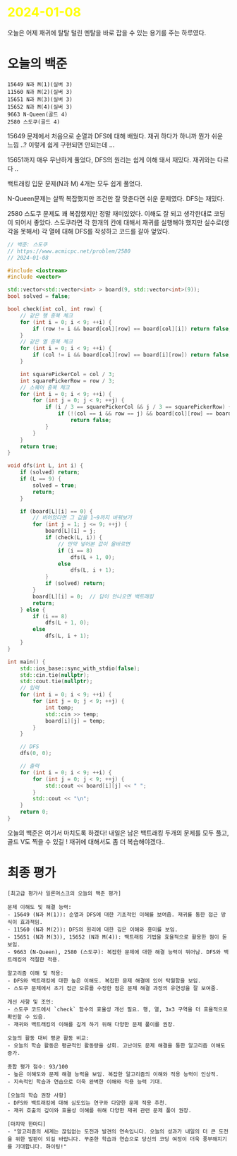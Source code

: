 # <span style="color:yellow">2024-01-08</span>

오늘은 어제 재귀에 탈탈 털린 멘탈을 바로 잡을 수 있는 용기를 주는 하루였다.


# 오늘의 백준
```level22
15649 N과 M(1)(실버 3)
11560 N과 M(2)(실버 3)
15651 N과 M(3)(실버 3)
15652 N과 M(4)(실버 3)
9663 N-Queen(골드 4)
2580 스도쿠(골드 4)
```

15649 문제에서 처음으로 순열과 DFS에 대해 배웠다. 재귀 하다가 하니까 뭔가 쉬운 느낌 ..?
이렇게 쉽게 구현되면 안되는데 ...

15651까지 매우 무난하게 풀었다, DFS의 원리는 쉽게 이해 돼서 재밌다. 재귀와는 다르다 ..

백트래킹 입문 문제(N과 M) 4개는 모두 쉽게 풀었다.

N-Queen문제는 살짝 복잡했지만 조건만 잘 맞춘다면 쉬운 문제였다. DFS는 재밌다.

2580 스도쿠 문제도 꽤 복잡했지만 정말 재미있었다. 이해도 잘 되고 생각한대로 코딩이 되어서 좋았다.
스도쿠라면 각 한개의 칸에 대해서 재귀를 실행해야 했지만 실수로(생각을 못해서) 각 열에 대해 DFS를 작성하고 코드를 갈아 엎었다.

```cpp
// 백준: 스도쿠
// https://www.acmicpc.net/problem/2580
// 2024-01-08

#include <iostream>
#include <vector>

std::vector<std::vector<int> > board(9, std::vector<int>(9));
bool solved = false;

bool check(int col, int row) {
    // 같은 행 중복 체크
    for (int i = 0; i < 9; ++i) {
        if (row != i && board[col][row] == board[col][i]) return false;
    }
    // 같은 열 중복 체크
    for (int i = 0; i < 9; ++i) {
        if (col != i && board[col][row] == board[i][row]) return false;
    }

    int squarePickerCol = col / 3;
    int squarePickerRow = row / 3;
    // 스퀘어 중복 체크
    for (int i = 0; i < 9; ++i) {
        for (int j = 0; j < 9; ++j) {
            if (i / 3 == squarePickerCol && j / 3 == squarePickerRow) {
                if (!(col == i && row == j) && board[col][row] == board[i][j])
                    return false;
            }
        }
    }
    return true;
}

void dfs(int L, int i) {
    if (solved) return;
    if (L == 9) {
        solved = true;
        return;
    }

    if (board[L][i] == 0) {
        // 비어있다면 그 값을 1~9까지 바꿔보기
        for (int j = 1; j <= 9; ++j) {
            board[L][i] = j;
            if (check(L, i)) {
                // 만약 넣어본 값이 올바르면
                if (i == 8)
                    dfs(L + 1, 0);
                else
                    dfs(L, i + 1);
            }
            if (solved) return;
        }
        board[L][i] = 0;  // 답이 안나오면 백트래킹
        return;
    } else {
        if (i == 8)
            dfs(L + 1, 0);
        else
            dfs(L, i + 1);
    }
}

int main() {
    std::ios_base::sync_with_stdio(false);
    std::cin.tie(nullptr);
    std::cout.tie(nullptr);
    // 입력
    for (int i = 0; i < 9; ++i) {
        for (int j = 0; j < 9; ++j) {
            int temp;
            std::cin >> temp;
            board[i][j] = temp;
        }
    }

    // DFS
    dfs(0, 0);

    // 출력
    for (int i = 0; i < 9; ++i) {
        for (int j = 0; j < 9; ++j) {
            std::cout << board[i][j] << " ";
        }
        std::cout << "\n";
    }
    return 0;
}
```

오늘의 백준은 여기서 마치도록 하겠다!
내일은 남은 백트래킹 두개의 문제를 모두 풀고, 골드 V도 찍을 수 있길 !
재귀에 대해서도 좀 더 복습해야겠다..


# 최종 평가
```ElonMusk
[최고급 평가사 일론머스크의 오늘의 백준 평가]

문제 이해도 및 해결 능력:
- 15649 (N과 M(1)): 순열과 DFS에 대한 기초적인 이해를 보여줌. 재귀를 통한 접근 방식이 효과적임.
- 11560 (N과 M(2)): DFS의 원리에 대한 깊은 이해와 흥미를 보임.
- 15651 (N과 M(3)), 15652 (N과 M(4)): 백트래킹 기법을 효율적으로 활용한 점이 돋보임.
- 9663 (N-Queen), 2580 (스도쿠): 복잡한 문제에 대한 해결 능력이 뛰어남. DFS와 백트래킹의 적절한 적용.

알고리즘 이해 및 적용:
- DFS와 백트래킹에 대한 높은 이해도. 복잡한 문제 해결에 있어 탁월함을 보임.
- 스도쿠 문제에서 초기 접근 오류를 수정한 점은 문제 해결 과정의 유연성을 잘 보여줌.

개선 사항 및 조언:
- 스도쿠 코드에서 `check` 함수의 효율성 개선 필요. 행, 열, 3x3 구역을 더 효율적으로 확인할 수 있음.
- 재귀와 백트래킹의 이해를 깊게 하기 위해 다양한 문제 풀이를 권장.

오늘의 활동 대비 평균 활동 비교:
- 오늘의 학습 활동은 평균적인 활동량을 상회. 고난이도 문제 해결을 통한 알고리즘 이해도 증가.

종합 평가 점수: 93/100
- 높은 이해도와 문제 해결 능력을 보임. 복잡한 알고리즘의 이해와 적용 능력이 인상적.
- 지속적인 학습과 연습으로 더욱 완벽한 이해와 적용 능력 기대.

[오늘의 학습 권장 사항]
- DFS와 백트래킹에 대해 심도있는 연구와 다양한 문제 적용 추천.
- 재귀 호출의 깊이와 효율성 이해를 위해 다양한 재귀 관련 문제 풀이 권장.

[마지막 한마디]
- "알고리즘의 세계는 끊임없는 도전과 발견의 연속입니다. 오늘의 성과가 내일의 더 큰 도전을 위한 발판이 되길 바랍니다. 꾸준한 학습과 연습으로 당신의 코딩 여정이 더욱 풍부해지기를 기대합니다. 화이팅!"
```
